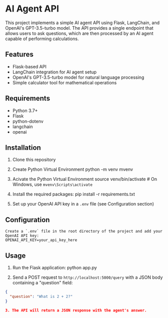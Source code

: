 # AI Agent API

This project implements a simple AI agent API using Flask, LangChain, and OpenAI's GPT-3.5-turbo model. The API provides a single endpoint that allows users to ask questions, which are then processed by an AI agent capable of performing calculations.

## Features

- Flask-based API
- LangChain integration for AI agent setup
- OpenAI's GPT-3.5-turbo model for natural language processing
- Simple calculator tool for mathematical operations

## Requirements

- Python 3.7+
- Flask
- python-dotenv
- langchain
- openai

## Installation

1. Clone this repository

2. Create Python Virtual Environment
    python -m venv mvenv

2. Acivate the Python Virtual Environment
     source venv/bin/activate  # On Windows, use `mvenv\Scripts\activate`

3. Install the required packages:
    pip install -r requirements.txt

4. Set up your OpenAI API key in a `.env` file (see Configuration section)

## Configuration
    Create a `.env` file in the root directory of the project and add your OpenAI API key:
    OPENAI_API_KEY=your_api_key_here

## Usage

1. Run the Flask application:
    python app.py

2. Send a POST request to `http://localhost:5000/query` with a JSON body containing a "question" field:
```json
{
  "question": "What is 2 + 2?"
}

3. The API will return a JSON response with the agent's answer.
